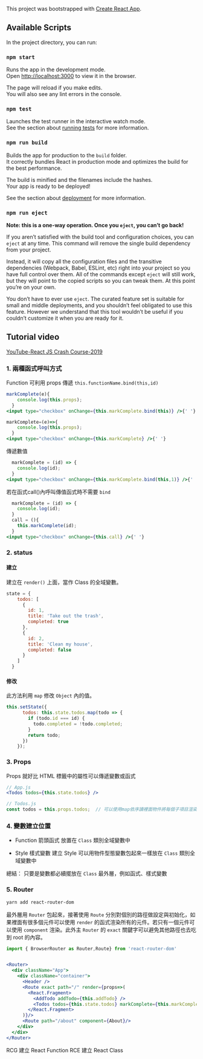 This project was bootstrapped with [Create React App](https://github.com/facebook/create-react-app).

## Available Scripts

In the project directory, you can run:

### `npm start`

Runs the app in the development mode.<br>
Open [http://localhost:3000](http://localhost:3000) to view it in the browser.

The page will reload if you make edits.<br>
You will also see any lint errors in the console.

### `npm test`

Launches the test runner in the interactive watch mode.<br>
See the section about [running tests](https://facebook.github.io/create-react-app/docs/running-tests) for more information.

### `npm run build`

Builds the app for production to the `build` folder.<br>
It correctly bundles React in production mode and optimizes the build for the best performance.

The build is minified and the filenames include the hashes.<br>
Your app is ready to be deployed!

See the section about [deployment](https://facebook.github.io/create-react-app/docs/deployment) for more information.

### `npm run eject`

**Note: this is a one-way operation. Once you `eject`, you can’t go back!**

If you aren’t satisfied with the build tool and configuration choices, you can `eject` at any time. This command will remove the single build dependency from your project.

Instead, it will copy all the configuration files and the transitive dependencies (Webpack, Babel, ESLint, etc) right into your project so you have full control over them. All of the commands except `eject` will still work, but they will point to the copied scripts so you can tweak them. At this point you’re on your own.

You don’t have to ever use `eject`. The curated feature set is suitable for small and middle deployments, and you shouldn’t feel obligated to use this feature. However we understand that this tool wouldn’t be useful if you couldn’t customize it when you are ready for it.

## Tutorial video
[YouTube-React JS Crash Course-2019](https://www.youtube.com/watch?v=sBws8MSXN7A)

### 1. 兩種函式呼叫方式

Function 可利用 props 傳遞 `this.functionName.bind(this,id)`
```jsx
markComplete(e){
    console.log(this.props);
  }
<input type="checkbox" onChange={this.markComplete.bind(this)} />{' '}
```

```jsx
markComplete=(e)=>{
    console.log(this.props);
  }
<input type="checkbox" onChange={this.markComplete} />{' '}
```

傳遞數值
```jsx
  markComplete = (id) => {
    console.log(id);
  }
<input type="checkbox" onChange={this.markComplete.bind(this,1)} />{' '}
```
若在函式call()內呼叫傳值函式時不需要 `bind`
```jsx
  markComplete = (id) => {
    console.log(id);
  }
  call = (){
    this.markComplete(id);
  }
<input type="checkbox" onChange={this.call} />{' '}
```


### 2. status
#### 建立
建立在 `render()` 上面，當作 Class 的全域變數。

```jsx
state = {
    todos: [
      {
        id: 1,
        title: 'Take out the trash',
        completed: true
      },
      {
        id: 2,
        title: 'Clean my house',
        completed: false
      }
    ]
  }
```

#### 修改
此方法利用 `map` 修改 `Object` 內的值。

```jsx
this.setState({
      todos: this.state.todos.map(todo => {
        if (todo.id === id) {
          todo.completed = !todo.completed;
        }
        return todo;
      })
    });
```

### 3. Props
Props 就好比 HTML 標籤中的屬性可以傳遞變數或函式

```jsx
// App.js
<Todos todos={this.state.todos} />

// Todos.js
const todos = this.props.todos;  // 可以使用map依序讀裡面物件將每個子項目渲染(TodoItem)
```

### 4. 變數建立位置

- Function 箭頭函式
放置在 `Class` 類別全域變數中

- Style 樣式變數
建立 Style 可以用物件型態變數包起來一樣放在 `Class` 類別全域變數中

總結： 只要是變數都必續擺放在 `Class` 最外層，例如函式、樣式變數


### 5. Router

```bash
yarn add react-router-dom
```

最外層用 `Router` 包起來，接著使用 `Route` 分別對個別的路徑做設定與初始化，如果裡面有很多個元件可以使用 `render` 的函式渲染所有的元件。若只有一個元件可以使用 `component` 渲染。此外主 `Router` 的 `exact` 關鍵字可以避免其他路徑也去吃到 root 的內容。

```jsx
import { BrowserRouter as Router,Route} from 'react-router-dom'


<Router>
  <div className="App">
    <div className="container">
      <Header />
      <Route exact path="/" render={props=>(
        <React.Fragment>
          <AddTodo addTodo={this.addTodo} />
          <Todos todos={this.state.todos} markComplete={this.markComplete} delTodo={this.delTodo} />
        </React.Fragment>
      )}/>
      <Route path="/about" component={About}/>
    </div>
  </div>
</Router>

```


RCG 建立 React Function
RCE 建立 React Class
